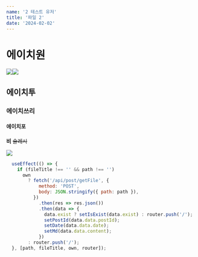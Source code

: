 ```yaml
---
name: '2 테스트 유저'
title: '파일 2'
date: '2024-02-02'
---
```

# 에이치원

![](https://firebasestorage.googleapis.com/v0/b/devote-2cce5.appspot.com/o/images%2F%E1%84%80%E1%85%A1%E1%86%BC%E1%84%8B%E1%85%A1%E1%84%8C%E1%85%B5.jpeg?alt=media&token=a581148b-2d06-4d6e-95e2-fc5d64814a58)![](https://firebasestorage.googleapis.com/v0/b/devote-2cce5.appspot.com/o/images%2FMacBook%20Pro%2016.png?alt=media&token=b6748fc5-17de-4090-935a-a775d114c231)
## 에이치투
### 에이치쓰리
#### 에이치포
**비**
~~슬레시~~

![](https://firebasestorage.googleapis.com/v0/b/devote-2cce5.appspot.com/o/images%2FFrame%2042.png?alt=media&token=0e0ef301-4bc5-4545-a343-d3fc9e04b500)

```javascript
  useEffect(() => {
    if (fileTitle !== '' && path !== '')
      own
        ? fetch('/api/post/getFile', {
            method: 'POST',
            body: JSON.stringify({ path: path }),
          })
            .then(res => res.json())
            .then(data => {
              data.exist ? setIsExist(data.exist) : router.push('/');
              setPostId(data.data.postId);
              setDate(data.data.date);
              setMd(data.data.content);
            })
        : router.push('/');
  }, [path, fileTitle, own, router]);
```


